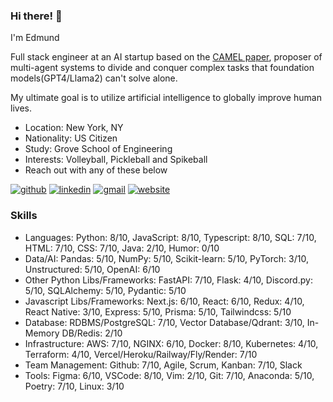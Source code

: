 ### Hi there! 👋
<!-- description-start -->
I'm Edmund

Full stack engineer at an AI startup based on the [CAMEL paper](https://arxiv.org/abs/2303.17760), proposer of multi-agent systems to divide and conquer complex tasks that foundation models(GPT4/Llama2) can't solve alone.

My ultimate goal is to utilize artificial intelligence to globally improve human lives.

<!-- description-end -->

<!-- aboutme-list-start -->
- Location: New York, NY
- Nationality: US Citizen
- Study: Grove School of Engineering
- Interests: Volleyball, Pickleball and Spikeball <!-- aboutme-list-end -->
- Reach out with any of these below

[![github](https://img.shields.io/badge/GitHub-000000?style=for-the-badge&logo=GitHub&logoColor=white)](https://github.com/eddiefahrenheit) [![linkedin](https://img.shields.io/badge/Linkedin-0e76a8?style=for-the-badge&logo=Linkedin&logoColor=white)](https://www.linkedin.com/in/eddiefahrenheit/) [![gmail](https://img.shields.io/badge/Gmail-ff0000?style=for-the-badge&logo=Gmail&logoColor=white)](mailto:fischerprogram@gmail.com) [![website](https://img.shields.io/badge/Blog-4d1a7f?style=for-the-badge&logo=Portfolio&logoColor=white)](https://eddiefahrenheit.com/)

### Skills
<!-- skills-start -->
- Languages:  Python: 8/10, JavaScript: 8/10, Typescript: 8/10, SQL: 7/10, HTML: 7/10, CSS: 7/10, Java: 2/10, Humor: 0/10
- Data/AI: Pandas: 5/10, NumPy: 5/10, Scikit-learn: 5/10, PyTorch: 3/10, Unstructured: 5/10, OpenAI: 6/10
- Other Python Libs/Frameworks: FastAPI: 7/10, Flask: 4/10, Discord.py: 5/10, SQLAlchemy: 5/10, Pydantic: 5/10
- Javascript Libs/Frameworks: Next.js: 6/10, React: 6/10, Redux: 4/10, React Native: 3/10, Express: 5/10, Prisma: 5/10, Tailwindcss: 5/10
- Database: RDBMS/PostgreSQL: 7/10, Vector Database/Qdrant: 3/10, In-Memory DB/Redis: 2/10
- Infrastructure: AWS: 7/10, NGINX: 6/10, Docker: 8/10, Kubernetes: 4/10, Terraform: 4/10, Vercel/Heroku/Railway/Fly/Render: 7/10
- Team Management: Github: 7/10, Agile, Scrum, Kanban: 7/10, Slack
- Tools: Figma: 6/10, VSCode: 8/10, Vim: 2/10, Git: 7/10, Anaconda: 5/10, Poetry: 7/10, Linux: 3/10
<!-- skills-end -->
